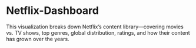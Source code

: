 # Netflix-Dashboard
This visualization breaks down Netflix’s content library—covering movies vs. TV shows, top genres, global distribution, ratings, and how their content has grown over the years.
